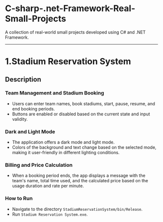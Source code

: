 # C-sharp-.net-Framework-Real-Small-Projects
A collection of real-world small projects developed using C# and .NET Framework.

---

# 1.Stadium Reservation System

## Description

### Team Management and Stadium Booking
- Users can enter team names, book stadiums, start, pause, resume, and end booking periods.
- Buttons are enabled or disabled based on the current state and input validity.

### Dark and Light Mode
- The application offers a dark mode and light mode.
- Colors of the background and text change based on the selected mode, making it user-friendly in different lighting conditions.

### Billing and Price Calculation
- When a booking period ends, the app displays a message with the team's name, total time used, and the calculated price based on the usage duration and rate per minute.

### How to Run
- Navigate to the directory `StadiumReservationSystem/bin/Release`.
- Run `Stadium Reservation System.exe`.


